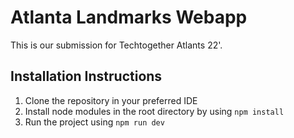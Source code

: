 # Atlanta Landmarks Webapp

This is our submission for Techtogether Atlants 22'.

## Installation Instructions

1. Clone the repository in your preferred IDE
2. Install node modules in the root directory by using `npm install`
3. Run the project using `npm run dev`

